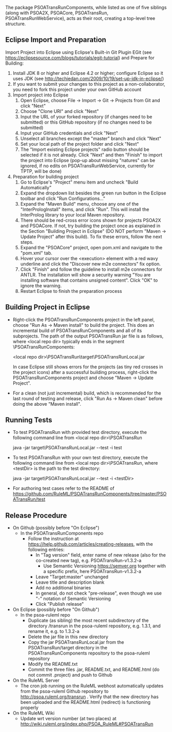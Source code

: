 The package PSOATransRunComponents, while listed as one of five siblings (along with PSOA2X, PSOACore, PSOATransRun, PSOATransRunWebService), acts as their root, creating a top-level tree structure.

## Eclipse Import and Preparation

Import Project into Eclipse using Eclipse's Built-in Git Plugin EGit (see https://eclipsesource.com/blogs/tutorials/egit-tutorial) and Prepare for Building:
1. Install JDK 8 or higher and Eclipse 4.2 or higher; configure Eclipse so it uses JDK (see http://techiedan.com/2009/10/19/set-up-jdk-in-eclipse/)
2. If you want to submit your changes to this project as a non-collaborator, you need to fork this project under your own GitHub account
3. Import project into Eclipse
   1. Open Eclipse, choose File -> Import -> Git -> Projects from Git and click "Next"
   2. Choose "Clone URI" and click "Next"
   3. Input the URL of your forked repository (if changes need to be submitted) or this GitHub repository (if no changes need to be  submitted)
   4. Input your GitHub credentials and click "Next"
   5. Unselect all branches except the "master" branch and click "Next"
   6. Set your local path of the project folder and click "Next"
   7. The "Import existing Eclipse projects" radio button should be selected if it is not already. Click "Next" and then "Finish" to import the project into Eclipse (pop-up about missing "natures" can be ignored, if no edits on PSOATransRunWebService, currently for TPTP, will be done)
4. Preparation for building project
   1. Go to Eclipse's "Project" menu item and uncheck "Build Automatically"
   2. Expand the dropdown list besides the green run button in the Eclipse toolbar and click "Run Configurations..."
   3. Expand the "Maven Build" menu, choose any one of the "InterPrologInstall" items, and click "Run". This will install the InterProlog library to your local Maven repository.
   4. There should be red-cross error icons shown for projects PSOA2X and PSOACore. If not, try building the project once as explained in the Section "Building Project in Eclipse" (DO NOT perform "Maven -> Update Project" after this build). To fix these errors, follow the next steps.
   5. Expand the "PSOACore" project, open pom.xml and navigate to the "pom.xml" tab.
   6. Hover your cursor over the \<execution\> element with a red wavy underline and click the "Discover new m2e connectors" fix option.
   7. Click "Finish" and follow the guideline to install m2e connectors for ANTLR. The installation will show a security warning "You are installing software that contains unsigned content". Click "OK" to ignore the warning.
   8. Restart Eclipse to finish the preparation process

## Building Project in Eclipse

* Right-click the PSOATransRunComponents project in the left panel, choose "Run As -> Maven install" to build the project. This does an incremental build of PSOATransRunComponents and all of its subprojects. The path of the output PSOATransRun jar file is as follows, where \<local repo dir\> typically ends in the segment \PSOATransRunComponents:

  \<local repo dir\>\PSOATransRun\target\PSOATransRunLocal.jar
  
  In case Eclipse still shows errors for the projects (as tiny red crosses in the project icons) after a successful building process, right-click the PSOATransRunComponents project and choose "Maven -> Update Project".
* For a clean (not just incremental) build, which is recommended for the last round of testing and release, click "Run As -> Maven clean" before doing the above "Maven install".

## Running Tests

* To test PSOATransRun with provided test directory, execute the following command line from \<local repo dir\>\PSOATransRun

  java -jar target\PSOATransRunLocal.jar --test -i test
  
* To test PSOATransRun with your own test directory, execute the following command line from \<local repo dir\>\PSOATransRun, where \<testDir\> is the path to the test directory:

  java -jar target\PSOATransRunLocal.jar --test -i \<testDir\>

* For authoring test cases refer to the README of https://github.com/RuleML/PSOATransRunComponents/tree/master/PSOATransRun/test

## Release Procedure

* On Github (possibly before "On Eclipse")
    * In the PSOATransRunComponents repo
        * Follow the instruction at https://help.github.com/articles/creating-releases, with the following entries:
            * In "Tag version" field, enter name of new release (also for the co-created new tag), e.g. PSOATransRun-v1.3.2-a
                * Use Semantic Versioning https://semver.org together with a specific prefix, here PSOATransRun-v1.3.2-a
            * Leave "Target:master" unchanged
            * Leave title and description blank
            * Add no additional binaries
            * In general, do not check "pre-release", even though we use "-" notation of Semantic Versioning
            * Click "Publish release"
* On Eclipse (possibly before "On Github")
    * In the psoa-ruleml repo
        * Duplicate (as sibling) the most recent subdirectory of the directory /transrun in the psoa-ruleml repository, e.g. 1.3.1, and rename it, e.g. to 1.3.2-a
        * Delete the jar file in this new directory
        * Copy the jar PSOATransRunLocal.jar from the PSOATransRun/target directory in the PSOATransRunComponents repository to the psoa-ruleml repository
        * Modify the README.txt
        * Commit the three files .jar, README.txt, and README.html (do not commit .project) and push to Github
* On the RuleML Server
    * The cron job running on the RuleML webhost automatically updates from the psoa-ruleml Github repository to http://psoa.ruleml.org/transrun . Verify that the new directory has been uploaded and the README.html (redirect) is functioning properly
* On the RuleML Wiki
    * Update wrt version number (at two places) at http://wiki.ruleml.org/index.php/PSOA_RuleML#PSOATransRun
